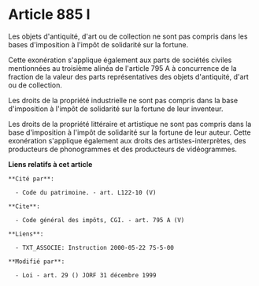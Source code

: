 # Article 885 I

Les objets d'antiquité, d'art ou de collection ne sont pas compris dans les bases d'imposition à l'impôt de solidarité sur la
fortune. 

Cette exonération s'applique également aux parts de sociétés civiles mentionnées au troisième alinéa de l'article 795 A à
concurrence de la fraction de la valeur des parts représentatives des objets d'antiquité, d'art ou de collection. 

Les droits de la propriété industrielle ne sont pas compris dans la base d'imposition à l'impôt de solidarité sur la fortune
de leur inventeur.

Les droits de la propriété littéraire et artistique ne sont pas compris dans la base d'imposition à l'impôt de solidarité sur
la fortune de leur auteur. Cette exonération s'applique également aux droits des artistes-interprètes, des producteurs de
phonogrammes et des producteurs de vidéogrammes.

**Liens relatifs à cet article**

	**Cité par**:

	  - Code du patrimoine. - art. L122-10 (V)

	**Cite**:

	  - Code général des impôts, CGI. - art. 795 A (V)

	**Liens**:

	  - TXT_ASSOCIE: Instruction 2000-05-22 7S-5-00

	**Modifié par**:

	  - Loi - art. 29 () JORF 31 décembre 1999
